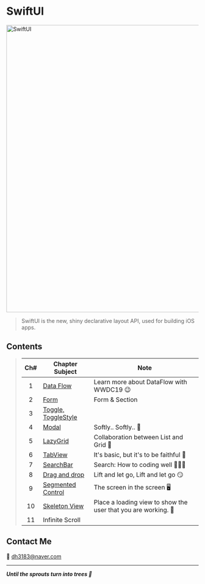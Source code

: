 # SwiftUI
<img width="750" alt="SwiftUI" src="https://user-images.githubusercontent.com/83414134/197437410-3d5e1bf6-17e0-423f-ae3a-0b4a423cd71a.png">

> SwiftUI is the new, shiny declarative layout API, used for building iOS apps.

## Contents
> |Ch#|Chapter Subject|Note|
> |:---:|---|---|
> |1|[Data Flow](https://github.com/dh3183/SwiftUI-Study/blob/main/documentation/Data%20Flow.md)|Learn more about DataFlow with WWDC19 😉|
> |2|[Form](https://github.com/dh3183/SwiftUI-Study/blob/main/documentation/Form.md)|Form & Section|
> |3|[Toggle, ToggleStyle]()||
> |4|[Modal](https://github.com/dh3183/SwiftUI-Study/blob/main/documentation/Modal.md)|Softly.. Softly.. 👀|
> |5|[LazyGrid](https://github.com/dh3183/SwiftUI-Study/blob/main/documentation/LazyGrid.md)|Collaboration between List and Grid 📐|
> |6|[TabView](https://github.com/dh3183/SwiftUI-Study/blob/main/documentation/TabView.md)|It's basic, but it's to be faithful 🙂|
> |7|[SearchBar](https://github.com/dh3183/SwiftUI-Study/blob/main/documentation/SearchBar.md)|Search: How to coding well 👨🏻‍💻|
> |8|[Drag and drop]()|Lift and let go, Lift and let go 😏|
> |9|[Segmented Control](https://github.com/dh3183/SwiftUI-Study/blob/main/documentation/Segmented%20Control.md)|The screen in the screen 🖥️|
> |10|[Skeleton View](https://github.com/dh3183/SwiftUI-Study/blob/main/documentation/Skeleton%20View.md)|Place a loading view to show the user that you are working. 📡|
> |11|Infinite Scroll||
>
## Contact Me
📧 dh3183@naver.com

***
***Until the sprouts turn into trees 🌱***

